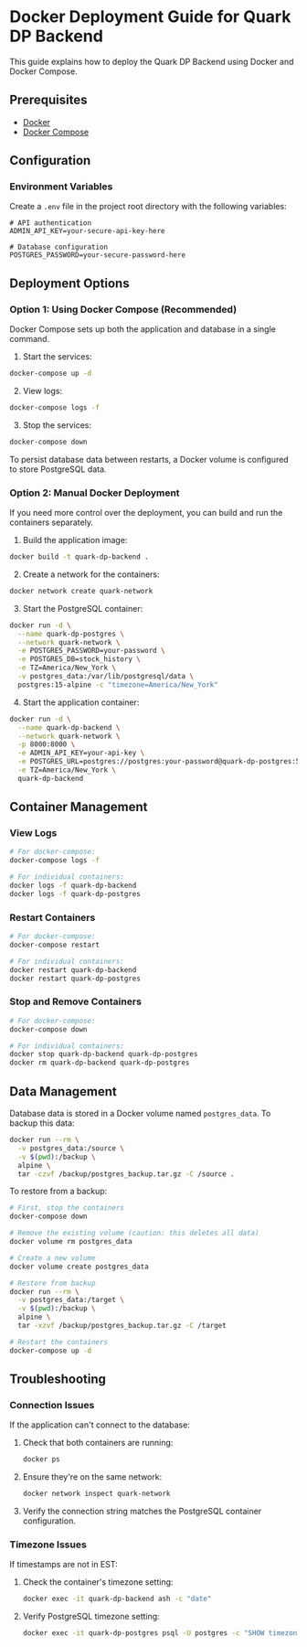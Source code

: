 # Docker Deployment Guide for Quark DP Backend

This guide explains how to deploy the Quark DP Backend using Docker and Docker
Compose.

## Prerequisites

- [Docker](https://docs.docker.com/get-docker/)
- [Docker Compose](https://docs.docker.com/compose/install/)

## Configuration

### Environment Variables

Create a `.env` file in the project root directory with the following variables:

```
# API authentication
ADMIN_API_KEY=your-secure-api-key-here

# Database configuration
POSTGRES_PASSWORD=your-secure-password-here
```

## Deployment Options

### Option 1: Using Docker Compose (Recommended)

Docker Compose sets up both the application and database in a single command.

1. Start the services:

```bash
docker-compose up -d
```

2. View logs:

```bash
docker-compose logs -f
```

3. Stop the services:

```bash
docker-compose down
```

To persist database data between restarts, a Docker volume is configured to
store PostgreSQL data.

### Option 2: Manual Docker Deployment

If you need more control over the deployment, you can build and run the
containers separately.

1. Build the application image:

```bash
docker build -t quark-dp-backend .
```

2. Create a network for the containers:

```bash
docker network create quark-network
```

3. Start the PostgreSQL container:

```bash
docker run -d \
  --name quark-dp-postgres \
  --network quark-network \
  -e POSTGRES_PASSWORD=your-password \
  -e POSTGRES_DB=stock_history \
  -e TZ=America/New_York \
  -v postgres_data:/var/lib/postgresql/data \
  postgres:15-alpine -c "timezone=America/New_York"
```

4. Start the application container:

```bash
docker run -d \
  --name quark-dp-backend \
  --network quark-network \
  -p 8000:8000 \
  -e ADMIN_API_KEY=your-api-key \
  -e POSTGRES_URL=postgres://postgres:your-password@quark-dp-postgres:5432/stock_history \
  -e TZ=America/New_York \
  quark-dp-backend
```

## Container Management

### View Logs

```bash
# For docker-compose:
docker-compose logs -f

# For individual containers:
docker logs -f quark-dp-backend
docker logs -f quark-dp-postgres
```

### Restart Containers

```bash
# For docker-compose:
docker-compose restart

# For individual containers:
docker restart quark-dp-backend
docker restart quark-dp-postgres
```

### Stop and Remove Containers

```bash
# For docker-compose:
docker-compose down

# For individual containers:
docker stop quark-dp-backend quark-dp-postgres
docker rm quark-dp-backend quark-dp-postgres
```

## Data Management

Database data is stored in a Docker volume named `postgres_data`. To backup this
data:

```bash
docker run --rm \
  -v postgres_data:/source \
  -v $(pwd):/backup \
  alpine \
  tar -czvf /backup/postgres_backup.tar.gz -C /source .
```

To restore from a backup:

```bash
# First, stop the containers
docker-compose down

# Remove the existing volume (caution: this deletes all data)
docker volume rm postgres_data

# Create a new volume
docker volume create postgres_data

# Restore from backup
docker run --rm \
  -v postgres_data:/target \
  -v $(pwd):/backup \
  alpine \
  tar -xzvf /backup/postgres_backup.tar.gz -C /target

# Restart the containers
docker-compose up -d
```

## Troubleshooting

### Connection Issues

If the application can't connect to the database:

1. Check that both containers are running:
   ```bash
   docker ps
   ```

2. Ensure they're on the same network:
   ```bash
   docker network inspect quark-network
   ```

3. Verify the connection string matches the PostgreSQL container configuration.

### Timezone Issues

If timestamps are not in EST:

1. Check the container's timezone setting:
   ```bash
   docker exec -it quark-dp-backend ash -c "date"
   ```

2. Verify PostgreSQL timezone setting:
   ```bash
   docker exec -it quark-dp-postgres psql -U postgres -c "SHOW timezone;"
   ```
